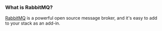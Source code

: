 ### What is RabbitMQ?
[RabbitMQ](http://www.rabbitmq.com) is a powerful open source message broker, and it's easy to add to your stack as an add-in.

